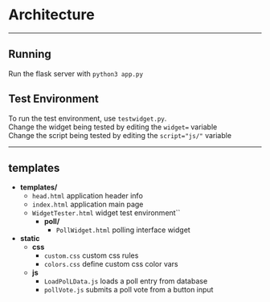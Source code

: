 # Architecture
___
## Running
Run the flask server with `python3 app.py`

## Test Environment
To run the test environment, use `testwidget.py`.\
Change the widget being tested by editing the `widget=` variable\
Change the script being tested by editing the `script="js/"` variable
___
## templates
* **templates/**
  * `head.html`   application header info
  * `index.html` application main page
  * `WidgetTester.html` widget test environment``
    * **poll/**
      * `PollWidget.html` polling interface widget
* **static**
  * **css**
    * `custom.css` custom css rules
    * `colors.css` define custom css color vars
  * **js**
    * `LoadPolLData.js` loads a poll entry from database
    * `pollVote.js` submits a poll vote from a button input
